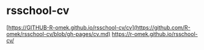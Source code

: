 # rsschool-cv
[https://GITHUB-R-omek.github.io/rsschool-cv/cv](https://github.com/R-omek/rsschool-cv/blob/gh-pages/cv.md)
https://r-omek.github.io/rsschool-cv/
